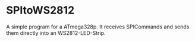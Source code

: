 SPItoWS2812
===========

A simple program for a ATmega328p. It receives SPICommands and sends them directly into an WS2812-LED-Strip.
